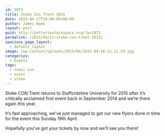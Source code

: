 ```yaml
---
id: 1073
title: Stoke Con Trent 2015
date: 2015-04-17T10:00:05+00:00
author: James Wade
layout: post
guid: http://potterieshackspace.org/?p=1073
permalink: /2015/04/17/stoke-con-trent-2015/
spacious_page_layout:
  - default_layout
image: /wp-content/uploads/2015/04/2015-04-16-21.12.59.jpg
categories:
  - Events
tags:
  - comic con
  - event
  - stoke
---
```

Stoke CON Trent returns to Staffordshire University for 2015 after it’s critically acclaimed first event back in September 2014 and we&#8217;re there again this year.

<!--more-->

It&#8217;s fast approaching, we&#8217;ve just managed to get our new flyers done in time for the event this Sunday 19th April.

Hopefully you&#8217;ve got your tickets by now and we&#8217;ll see you there!